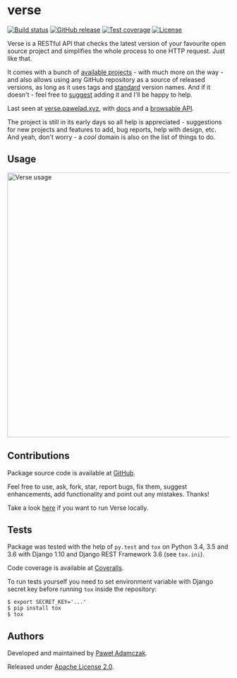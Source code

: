 # verse
[![Build status](https://img.shields.io/travis/pawelad/verse.svg)][travis]
[![GitHub release](https://img.shields.io/github/release/pawelad/verse.svg)][github]
[![Test coverage](https://img.shields.io/coveralls/pawelad/verse.svg)][coveralls]
[![License](https://img.shields.io/github/license/pawelad/verse.svg)][license]

Verse is a RESTful API that checks the latest version of your favourite open
source project and simplifies the whole process to one HTTP request. Just like
that.

It comes with a bunch of [available projects][verse available projects] - with
much more on the way - and also allows using any GitHub repository as a source
of released versions, as long as it uses tags and [standard][pep440] version
names. And if it doesn't - feel free to [suggest][github add issue] adding it
and I'll be happy to help.

Last seen at [verse.pawelad.xyz][verse], with [docs][verse docs] and a
[browsable API][verse browsable api].

The project is still in its early days so all help is appreciated - suggestions
for new projects and features to add, bug reports, help with design, etc.
And yeah, don't worry - a _cool_ domain is also on the list of things to do.

## Usage
<a href="https://asciinema.org/a/110316" target="_blank"><img src="https://asciinema.org/a/110316.png" alt="Verse usage" width="600px"></a>

## Contributions
Package source code is available at [GitHub][github].

Feel free to use, ask, fork, star, report bugs, fix them, suggest enhancements,
add functionality and point out any mistakes. Thanks!

Take a look [here][verse running locally] if you want to run Verse locally.

## Tests
Package was tested with the help of `py.test` and `tox` on Python 3.4, 3.5
and 3.6 with Django 1.10 and Django REST Framework 3.6 (see `tox.ini`).

Code coverage is available at [Coveralls][coveralls].

To run tests yourself you need to set environment variable with Django secret
key before running `tox` inside the repository:

```shell
$ export SECRET_KEY='...'
$ pip install tox
$ tox
```

## Authors
Developed and maintained by [Paweł Adamczak][pawelad].

Released under [Apache License 2.0][license].


[coveralls]: https://coveralls.io/github/pawelad/verse
[github]: https://github.com/pawelad/verse
[github add issue]: https://github.com/pawelad/verse/issues/new
[license]: https://github.com/pawelad/verse/blob/master/LICENSE
[pawelad]: https://github.com/pawelad
[pep440]: https://www.python.org/dev/peps/pep-0440/
[travis]: https://travis-ci.org/pawelad/verse
[verse]: https://verse.pawelad.xyz/
[verse browsable api]: https://verse.pawelad.xyz/projects/
[verse docs]: https://verse.pawelad.xyz/docs/
[verse running locally]: https://github.com/pawelad/verse/wiki/Running-locally
[verse available projects]: https://github.com/pawelad/verse/wiki/Available-projects
